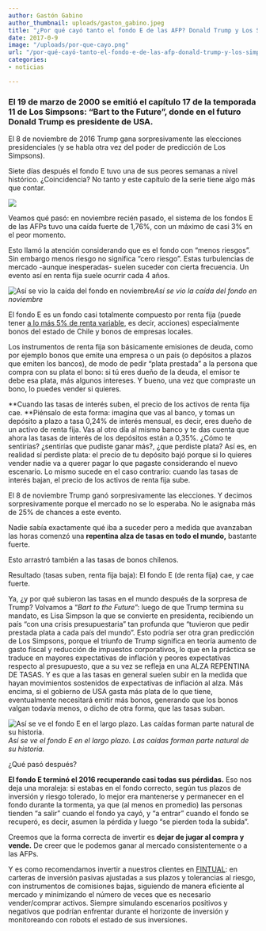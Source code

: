 ```yaml
---
author: Gastón Gabino
author_thumbnail: uploads/gaston_gabino.jpeg
title: "¿Por qué cayó tanto el fondo E de las AFP? Donald Trump y Los Simpsons"
date: 2017-0-9
image: "/uploads/por-que-cayo.png"
url: "/por-qué-cayó-tanto-el-fondo-e-de-las-afp-donald-trump-y-los-simpsons-e17fffedbddb/"
categories:
- noticias

---
```

### El 19 de marzo de 2000 se emitió el capítulo 17 de la temporada 11 de Los Simpsons: “Bart to the Future”, donde en el futuro Donald Trump es presidente de USA.

El 8 de noviembre de 2016 Trump gana sorpresivamente las elecciones presidenciales (y se habla otra vez del poder de predicción de Los Simpsons).

Siete días después el fondo E tuvo una de sus peores semanas a nivel histórico. ¿Coincidencia? No tanto y este capítulo de la serie tiene algo más que contar.

![](/uploads/por-qué-cayó-6780.png)

Veamos qué pasó: en noviembre recién pasado, el sistema de los fondos E de las AFPs tuvo una caída fuerte de 1,76%, con un máximo de casi 3% en el peor momento.

Esto llamó la atención considerando que es el fondo con “menos riesgos”. Sin embargo menos riesgo no significa “cero riesgo”. Estas turbulencias de mercado -aunque inesperadas- suelen suceder con cierta frecuencia. Un evento así en renta fija suele ocurrir cada 4 años.

![Así se vio la caída del fondo en noviembre](/uploads/por-qué-cayó-2911)*Así se vio la caída del fondo en noviembre*

El fondo E es un fondo casi totalmente compuesto por renta fija (puede tener [a lo más 5% de renta variable,](http://www.spensiones.cl/portal/orientacion/580/w3-article-2835.html) es decir, acciones) especialmente bonos del estado de Chile y bonos de empresas locales.

Los instrumentos de renta fija son básicamente emisiones de deuda, como por ejemplo bonos que emite una empresa o un país (o depósitos a plazos que emiten los bancos), de modo de pedir “plata prestada” a la persona que compra con su plata el bono: si tú eres dueño de la deuda, el emisor te debe esa plata, más algunos intereses. Y bueno, una vez que compraste un bono, lo puedes vender si quieres.

**Cuando las tasas de interés suben, el precio de los activos de renta fija cae. **Piénsalo de esta forma: imagina que vas al banco, y tomas un depósito a plazo a tasa 0,24% de interés mensual, es decir, eres dueño de un activo de renta fija. Vas al otro día al mismo banco y te das cuenta que ahora las tasas de interés de los depósitos están a 0,35%. ¿Cómo te sentirías? ¿sentirías que pudiste ganar más?, ¿que perdiste plata? Así es, en realidad sí perdiste plata: el precio de tu depósito bajó porque si lo quieres vender nadie va a querer pagar lo que pagaste considerando el nuevo escenario. Lo mismo sucede en el caso contrario: cuando las tasas de interés bajan, el precio de los activos de renta fija sube.

El 8 de noviembre Trump ganó sorpresivamente las elecciones. Y decimos sorpresivamente porque el mercado no se lo esperaba. No le asignaba más de 25% de chances a este evento.

Nadie sabía exactamente qué iba a suceder pero a medida que avanzaban las horas comenzó una **repentina alza de tasas en todo el mundo,** bastante fuerte.

Esto arrastró también a las tasas de bonos chilenos.

Resultado (tasas suben, renta fija baja): El fondo E (de renta fija) cae, y cae fuerte.

Ya, ¿y por qué subieron las tasas en el mundo después de la sorpresa de Trump? Volvamos a “*Bart to the Future*”: luego de que Trump termina su mandato, es Lisa Simpson la que se convierte en presidenta, recibiendo un país “con una crisis presupuestaria” tan profunda que “tuvieron que pedir prestada plata a cada país del mundo”. Esto podría ser otra gran predicción de Los Simpsons, porque el triunfo de Trump significa en teoría aumento de gasto fiscal y reducción de impuestos corporativos, lo que en la práctica se traduce en mayores expectativas de inflación y peores expectativas respecto al presupuesto, que a su vez se refleja en una ALZA REPENTINA DE TASAS. Y es que a las tasas en general suelen subir en la medida que hayan movimientos sostenidos de expectativas de inflación al alza. Más encima, si el gobierno de USA gasta más plata de lo que tiene, eventualmente necesitará emitir más bonos, generando que los bonos valgan todavía menos, o dicho de otra forma, que las tasas suban.

![Así se ve el fondo E en el largo plazo. Las caídas forman parte natural de su historia.](/uploads/por-qué-cayó-6207)*Así se ve el fondo E en el largo plazo. Las caídas forman parte natural de su historia.*

¿Qué pasó después?

**El fondo E terminó el 2016 recuperando casi todas sus pérdidas.** Eso nos deja una moraleja: si estabas en el fondo correcto, según tus plazos de inversión y riesgo tolerado, lo mejor era mantenerse y permanecer en el fondo durante la tormenta, ya que (al menos en promedio) las personas tienden “a salir” cuando el fondo ya cayó, y “a entrar” cuando el fondo se recuperó, es decir, asumen la pérdida y luego “se pierden toda la subida”.

Creemos que la forma correcta de invertir es **dejar de jugar al compra y vende.** De creer que le podemos ganar al mercado consistentemente o a las AFPs.

Y es como recomendamos invertir a nuestros clientes en [FINTUAL](https://fintual.cl): en carteras de inversión pasivas ajustadas a sus plazos y tolerancias al riesgo, con instrumentos de comisiones bajas, siguiendo de manera eficiente al mercado y minimizando el número de veces que es necesario vender/comprar activos. Siempre simulando escenarios positivos y negativos que podrían enfrentar durante el horizonte de inversión y monitoreando con robots el estado de sus inversiones.